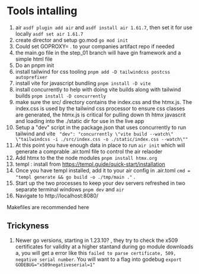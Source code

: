 # Tools intalling

1. air `asdf plugin add air` and `asdf install air 1.61.7`, then set it for use locally `asdf set air 1.61.7`
2. create director and setup go.mod `go mod init`
3. Could set GOPROXY= . to your companies artifact repo if needed
4. the main.go file in the step_01 branch will have gin framework and a simple html file 
5. Do an pnpm init
6. install tailwind for css tooling `pnpm add -D tailwindcss postcss autoprefixer`
7. install vite for javascript bundling `pnpm install -D vite` 
8. install concurrently to help with doing vite builds along with tailwind builds `pnpm install -D concurrently`
9. make sure the src/ directory contains the index.css and the htmx.js.  The index.css is used by the tailwind css processor to ensure css classes are generated, the htmx.js is critical for pulling down th htmx javascrit and loading into the ./static dir for use in the live app
10. Setup a "dev" script in the package.json that uses concurrently to run tailwind and vite ` "dev": "concurrently \"vite build --watch\" \"tailwindcss -i ./src/index.css -o ./static/index.css --watch\""`
11. At this point you have enough data in place to run `air init` which will generate a comprable .air.toml file to control the air relaoder
12. Add htmx to the the node modules `pnpm install htmx.org`
13. templ : install from https://templ.guide/quick-start/installation
14. Once you have templ installed, add it to your air config in .air.toml `cmd = "templ generate && go build -o ./tmp/main ."` .  
15.  Start up the two processes to keep your dev servers refreshed in two separate terminal windows `pnpm dev` and `air`
16.  Navigate to http://localhost:8080/

Makefiles are recommended here




## Trickyness
1. Newer go versions, starting in 1.23.10? , they try to check the x509 certificates for validity at a higher stantand during go module downloads a, you will get a error like this `failed to parse certificate, 509, negative serial number`.   You will want to a flag into godebug `export GODEBUG="x509negativeserial=1"`
